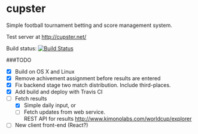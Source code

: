 cupster
=======

Simple football tournament betting and score management system. 

Test server at http://cupster.net/

Build status: [![Build Status](https://travis-ci.org/lmno/cupster.svg?branch=master)](https://travis-ci.org/lmno/cupster)

###TODO
- [x] Build on OS X and Linux
- [x] Remove achivement assignment before results are entered
- [x] Fix backend stage two match distribution. Include third-places.
- [x] Add build and deploy with Travis CI
- [ ] Fetch results 
    - [x] Simple daily input, or
    - [ ] Fetch updates from web service.  
    REST API for results http://www.kimonolabs.com/worldcup/explorer
- [ ] New client front-end (React?)
